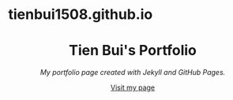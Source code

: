 # tienbui1508.github.io

<div align="center">
  <h1>Tien Bui's Portfolio</h1>
  <i>My portfolio page created with Jekyll and GitHub Pages.</i>

<a href="https://tienbui1508.github.io">Visit my page</a>

</div>
